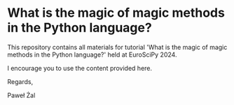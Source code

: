 # What is the magic of magic methods in the Python language?

This repository contains all materials for tutorial 'What is the magic of magic methods in the Python language?' held at EuroSciPy 2024.

I encourage you to use the content provided here.

Regards,

Paweł Żal
